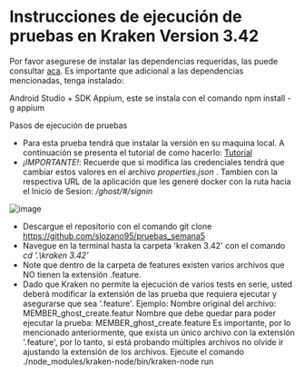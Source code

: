 # Instrucciones de ejecución de pruebas en Kraken Version 3.42

Por favor asegurese de instalar las dependencias requeridas, las puede consultar [aca](https://github.com/slozano95/pruebas_semana5/#versiones-de-software-requeridas).
Es importante que adicional a las dependencias mencionadas, tenga instalado:

Android Studio + SDK
Appium, este se instala con el comando npm install -g appium

Pasos de ejecución de pruebas
- Para esta prueba tendrá que instalar la versión en su maquina local. A continuación se presenta el tutorial de como hacerlo: [Tutorial](https://github.com/slozano95/pruebas_semana5/wiki/Instalaci%C3%B3n-GHOST-Versi%C3%B3n-3.42)
- _¡IMPORTANTE!_: Recuerde que si modifica las credenciales tendrá que cambiar estos valores en el archivo _properties.json_ . Tambien con la respectiva URL de la aplicación que les generé docker con la ruta hacia el Inicio de Sesion: _/ghost/#/signin_

![image](https://user-images.githubusercontent.com/32427075/202960396-7440553c-3cf6-4a16-bd93-4ac6031054f0.png)

- Descargue el repositorio con el comando git clone https://github.com/slozano95/pruebas_semana5
- Navegue en la terminal hasta la carpeta 'kraken 3.42' con el comando _cd '.\kraken 3.42\'_
- Note que dentro de la carpeta de features existen varios archivos que NO tienen la extensión .feature.
- Dado que Kraken no permite la ejecución de varios tests en serie, usted deberá modificar la extensión de las prueba que requiera ejecutar y asegurarse que sea '.feature'.
Ejemplo:
Nombre original del archivo: MEMBER_ghost_create.featur
Nombre que debe quedar para poder ejecutar la prueba: MEMBER_ghost_create.feature
Es importante, por lo mencionado anteriormente, que exista un único archivo con la extensión '.feature', por lo tanto, si está probando múltiples archivos no olvide ir ajustando la extensión de los archivos.
Ejecute el comando ./node_modules/kraken-node/bin/kraken-node run

